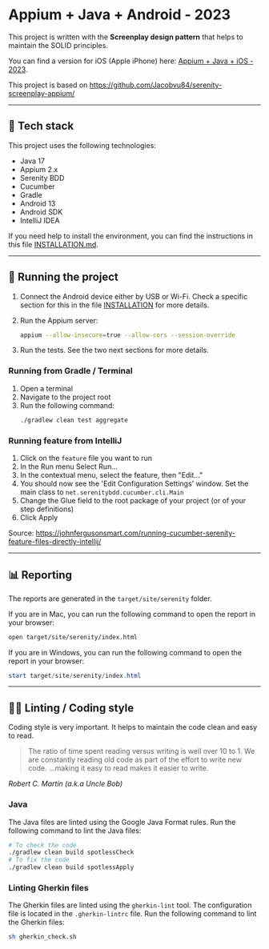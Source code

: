 # Appium + Java + Android - 2023

This project is written with the **Screenplay design pattern** that helps to
maintain the SOLID principles.

You can find a version for iOS (Apple iPhone)
here: [Appium + Java + iOS - 2023](https://github.com/AlexAndradeNet/appiumjavaios).

This project is based
on https://github.com/Jacobvu84/serenity-screenplay-appium/

---

## 🔧 Tech stack

This project uses the following technologies:

* Java 17
* Appium 2.x
* Serenity BDD
* Cucumber
* Gradle
* Android 13
* Android SDK
* IntelliJ IDEA

If you need help to install the environment, you can find the instructions in
this file [INSTALLATION.md](docs/INSTALLATION.md).

---

## 🚀 Running the project

1. Connect the Android device either by USB or Wi-Fi. Check a specific section
   for this in the file [INSTALLATION](docs/INSTALLATION.md) for more details.
2. Run the Appium server:

    ```bash
    appium --allow-insecure=true --allow-cors --session-override
    ```

3. Run the tests. See the two next sections for more details.

### Running from Gradle / Terminal

1. Open a terminal
2. Navigate to the project root
3. Run the following command:
    ```bash
    ./gradlew clean test aggregate
    ```

### Running feature from IntelliJ

1. Click on the `feature` file you want to run
2. In the Run menu Select Run...
3. In the contextual menu, select the feature, then "Edit..."
4. You should now see the 'Edit Configuration Settings' window. Set the main
   class to `net.serenitybdd.cucumber.cli.Main`
5. Change the Glue field to the root package of your project (or of your step
   definitions)
6. Click Apply

Source: https://johnfergusonsmart.com/running-cucumber-serenity-feature-files-directly-intellij/

---

## 📊 Reporting

The reports are generated in the `target/site/serenity` folder.

If you are in Mac, you can run the following command to open the report in your
browser:

```bash
open target/site/serenity/index.html
```

If you are in Windows, you can run the following command to open the report in
your browser:

```powershell
start target/site/serenity/index.html
```

---

## 💅🏽 Linting / Coding style

Coding style is very important. It helps to maintain the code clean and easy to
read.

> The ratio of time spent reading versus writing is well over 10 to 1. We are
> constantly reading old code as part of the effort to write new code. …making
> it
> easy to read makes it easier to write.

_Robert C. Martin (a.k.a Uncle Bob)_

### Java

The Java files are linted using the Google Java Format rules.
Run the following command to lint the Java files:

```bash
# To check the code
./gradlew clean build spotlessCheck
# To fix the code
./gradlew clean build spotlessApply
```

### Linting Gherkin files

The Gherkin files are linted using the `gherkin-lint` tool. The configuration
file is located in the `.gherkin-lintrc` file.
Run the following command to lint the Gherkin files:

```bash
sh gherkin_check.sh
```
